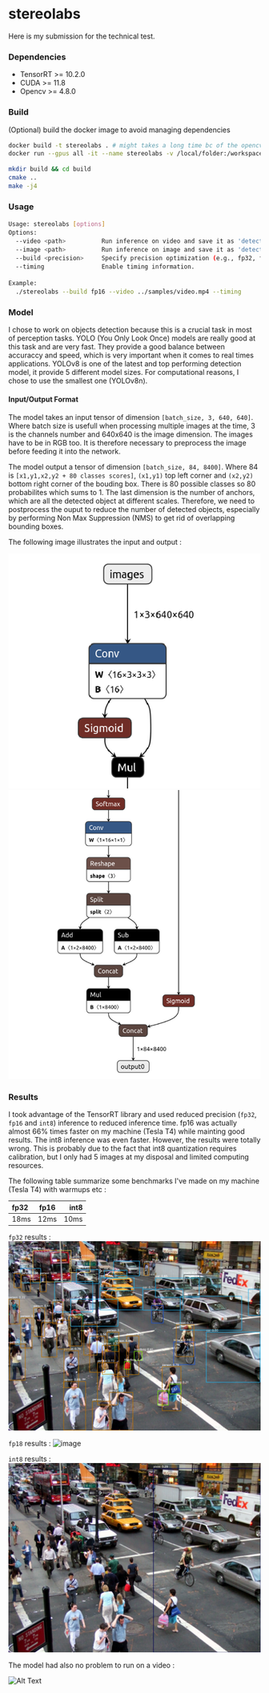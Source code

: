 # stereolabs
Here is my submission for the technical test.

### Dependencies
- TensorRT >= 10.2.0
- CUDA >= 11.8
- Opencv >= 4.8.0

### Build
(Optional) build the docker image to avoid managing dependencies

```bash
docker build -t stereolabs . # might takes a long time bc of the opencv build (~1h on my modest machine)
docker run --gpus all -it --name stereolabs -v /local/folder:/workspace/stereolabs stereolabs
```

```bash
mkdir build && cd build
cmake .. 
make -j4
```

### Usage
```bash
Usage: stereolabs [options]
Options: 
  --video <path>          Run inference on video and save it as 'detection_output.avi'.
  --image <path>          Run inference on image and save it as 'detection_output.jpg'.
  --build <precision>     Specify precision optimization (e.g., fp32, fp12 or int8).
  --timing                Enable timing information.

Example:
  ./stereolabs --build fp16 --video ../samples/video.mp4 --timing
```

### Model
I chose to work on objects detection because this is a crucial task in most of perception tasks.
YOLO (You Only Look Once) models are really good at this task and are very fast.
They provide a good balance between accuraccy and speed, which is very important when it comes to real times applications.
YOLOv8 is one of the latest and top performing detection model, it provide 5 different model sizes. For computational reasons, 
I chose to use the smallest one (YOLOv8n).

#### Input/Output Format
The model takes an input tensor of dimension `[batch_size, 3, 640, 640]`. Where batch size is usefull when processing multiple images at the time,
3 is the channels number and 640x640 is the image dimension. The images have to be in RGB too. It is therefore necessary to preprocess the image before
feeding it into the network.

The model output a tensor of dimension `[batch_size, 84, 8400]`. Where 84 is `[x1,y1,x2,y2 + 80 classes scores]`, `(x1,y1)` top left corner and `(x2,y2)` bottom right corner of the bouding box. There is 80 possible classes so 80 probabilites which sums to 1.
The last dimension is the number of anchors, which are all the detected object at different scales. Therefore, we need to postprocess the ouput to reduce the number of detected objects, especially by performing Non Max Suppression (NMS) to get rid of overlapping bounding boxes.

The following image illustrates the input and output :

![image](.assets/yolov8_input.png)
![image](.assets/yolov8_output.png) 

### Results
I took advantage of the TensorRT library and used reduced precision (`fp32`, `fp16` and `int8`) inference to reduced inference time.
fp16 was actually almost 66% times faster on my machine (Tesla T4) while mainting good results. The int8 inference was even faster.
However, the results were totally wrong. This is probably due to the fact that int8 quantization requires calibration, but I only had 5 images at my disposal and limited computing resources.

The following table summarize some benchmarks I've made on my machine (Tesla T4) with warmups etc :

| fp32 | fp16 | int8 |
| :--- | :--: | ----:|
| 18ms | 12ms | 10ms |

`fp32` results :
![image](.assets/image1_fp32.jpg)

`fp18` results :
![image](.assets/image1_fp16.jpg)

`int8` results :
![image](.assets/image1_int8.jpg)

The model had also no problem to run on a video :

![Alt Text](.assets/output_video.gif)

